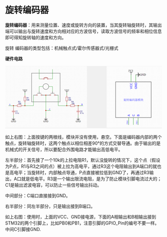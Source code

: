 # 旋转编码器

**旋转编码器**：用来测量位置、速度或旋转方向的装置，当其旋转轴旋转时，其输出端可以输出与旋转速度和方向相对应的方波信号，读取方波信号的频率和相位信息即可得知旋转轴的速度和方向。

旋转 编码器的类型包括：机械触点式/霍尔传感器式/光栅式



**硬件电路**

![](./images/机械式旋转编码器硬件电路1.png)

如上右图：上面按键的两根线，模块并没有使用，悬空。下面是编码器内部的两个触点，旋转轴旋转时，这两个触点以相位相差90°的方式交替导通。由于输出的是机械式的开关信号，所以要配合外围电路才能输出高低电平。

左半部分：首先接了一个10k的上拉电阻R1，默认没旋转的情况下，这个点（假设为P点，R1与R3之间的点）被上拉为高电平，通过R3这个电阻输出到A端口的就也是高电平；当旋转时，内部触点导通，P点直接被拉低到GND了，再通过R3输出，A口就是低电平。R3是一个输出限流电阻，是为了防止模块引脚电流过大的；C1是输出滤波电容，可以防止一些信号输出抖动。

中间部分：C端口直接接到GND。

右半部分：同左半部分，只是输出接到B端口。



如上右图：使用时，上面的VCC、GND接电源，下面的A相输出和B相输出接到STM32的两个引脚上，比如PB0和PB1，注意引脚的GPIO_Pin的编号不要一样。中间C引脚接GND.